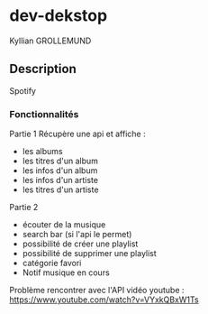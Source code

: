 # dev-dekstop
Kyllian GROLLEMUND

## Description

Spotify 

### Fonctionnalités

Partie 1
Récupère une api et affiche :
- les albums
- les titres d'un album
- les infos d'un album
- les infos d'un artiste
- les titres d'un artiste

Partie 2
- écouter de la musique
- search bar (si l'api le permet)
- possibilité de créer une playlist
- possibilité de supprimer une playlist
- catégorie favori
- Notif musique en cours

Problème rencontrer avec l'API 
vidéo youtube : https://www.youtube.com/watch?v=VYxkQBxW1Ts